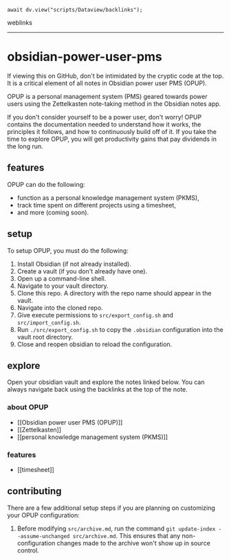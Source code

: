 ```dataviewjs
await dv.view("scripts/Dataview/backlinks");
```
weblinks 
___
# obsidian-power-user-pms
If viewing this on GitHub, don't be intimidated by the cryptic code at the top. It is a critical element of all notes in Obsidian power user PMS (OPUP).

OPUP is a personal management system (PMS) geared towards power users using the Zettelkasten note-taking method in the Obsidian notes app.

If you don't consider yourself to be a power user, don't worry! OPUP contains the documentation needed to understand how it works, the principles it follows, and how to continuously build off of it. If you take the time to explore OPUP, you will get productivity gains that pay dividends in the long run.
## features
OPUP can do the following:

- function as a personal knowledge management system (PKMS),
- track time spent on different projects using a timesheet,
- and more (coming soon).
## setup
To setup OPUP, you must do the following:

1. Install Obsidian (if not already installed).
2. Create a vault (if you don't already have one).
3. Open up a command-line shell.
4. Navigate to your vault directory.  
5. Clone this repo. A directory with the repo name should appear in the vault.
6. Navigate into the cloned repo.
7. Give execute permissions to `src/export_config.sh` and `src/import_config.sh`.
8. Run `./src/export_config.sh` to copy the `.obsidian` configuration into the vault root directory.
9. Close and reopen obsidian to reload the configuration.
## explore
Open your obsidian vault and explore the notes linked below. You can always navigate back using the backlinks at the top of the note.
### about OPUP

- [[Obsidian power user PMS (OPUP)]]
- [[Zettelkasten]]
- [[personal knowledge management system (PKMS)]]
### features

- [[timesheet]]
## contributing
There are a few additional setup steps if you are planning on customizing your OPUP configuration:

1. Before modifying `src/archive.md`, run the command `git update-index --assume-unchanged src/archive.md`. This ensures that any non-configuration changes made to the archive won't show up in source control.
